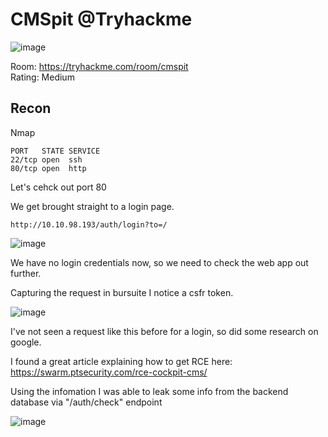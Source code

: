# CMSpit @Tryhackme

![image](https://user-images.githubusercontent.com/5285547/127918281-efb297cf-e998-44f4-b493-01c9b8fac058.png)

Room: https://tryhackme.com/room/cmspit  
Rating: Medium

## Recon

Nmap 

```
PORT   STATE SERVICE
22/tcp open  ssh
80/tcp open  http
```

Let's cehck out port 80

We get brought straight to a login page. 

```
http://10.10.98.193/auth/login?to=/
```
![image](https://user-images.githubusercontent.com/5285547/127918935-ef823bcd-273d-4a09-a33f-7d341e643645.png)

We have no login credentials now, so we need to check the web app out further. 

Capturing the request in bursuite I notice a csfr token.

![image](https://user-images.githubusercontent.com/5285547/127920619-d634688d-611c-4719-a82b-5341bf00fdaa.png)

I've not seen a request like this before for a login, so did some research on   
google. 

I found a great article explaining how to get RCE here: https://swarm.ptsecurity.com/rce-cockpit-cms/

Using the infomation I was able to leak some info from the backend database via "/auth/check" endpoint

![image](https://user-images.githubusercontent.com/5285547/127921184-ed70735b-e714-460f-a5bc-84a154b30e16.png)


